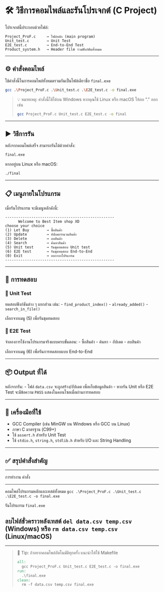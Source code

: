 # 🛠️ วิธีการคอมไพล์และรันโปรเจกต์ (C Project)

โปรเจกต์นี้ประกอบด้วยไฟล์:

    Project_ProF.c     → ไฟล์หลัก (main program)
    Unit_test.c        → Unit Test
    E2E_test.c         → End-to-End Test
    Product_system.h   → Header file รวมฟังก์ชันทั้งหมด

------------------------------------------------------------------------

## ⚙️ คำสั่งคอมไพล์

ใช้คำสั่งนี้ในการคอมไพล์ทั้งหมดรวมกันเป็นไฟล์เดียวชื่อ `final.exe`

``` bash
gcc .\Project_ProF.c .\Unit_test.c .\E2E_test.c -o final.exe
```

> 💡 หมายเหตุ: คำสั่งนี้ใช้ได้บน Windows หากคุณใช้ Linux หรือ macOS
> ให้ลบ "." ออก เช่น
>
> ``` bash
> gcc Project_ProF.c Unit_test.c E2E_test.c -o final
> ```

------------------------------------------------------------------------

## ▶️ วิธีการรัน

หลังจากคอมไพล์เสร็จ สามารถรันได้ด้วยคำสั่ง:

``` bash
final.exe
```

หากอยู่บน Linux หรือ macOS:

``` bash
./final
```

------------------------------------------------------------------------

## 📋 เมนูภายในโปรแกรม

เมื่อรันโปรแกรม จะมีเมนูหลักดังนี้:

    --------------------------------------------------
          Welcome to Best Item shop XD
    choose your choice
    (1) Let Buy        → ซื้อสินค้า
    (2) Update         → อัปเดตจำนวนสินค้า
    (3) Delete         → ลบสินค้า
    (4) Search         → ค้นหาสินค้า
    (5) Unit test      → รันชุดทดสอบ Unit test
    (6) E2E test       → รันชุดทดสอบ End-to-End
    (0) Exit           → ออกจากโปรแกรม
    --------------------------------------------------

------------------------------------------------------------------------

## 🧪 การทดสอบ

### 🔹 Unit Test

ทดสอบฟังก์ชันต่าง ๆ แยกส่วน เช่น: - `find_product_index()` -
`already_added()` - `search_in_file()`

เลือกจากเมนู (5) เพื่อรันชุดทดสอบ

### 🔹 E2E Test

จำลองการใช้งานโปรแกรมจริงแบบครบขั้นตอน: - ซื้อสินค้า - ค้นหา - อัปเดต -
ลบสินค้า

เลือกจากเมนู (6) เพื่อรันการทดสอบแบบ End-to-End

------------------------------------------------------------------------

## 📦 Output ที่ได้

หลังจากรัน: - ไฟล์ `data.csv` จะถูกสร้าง/อัปเดต เพื่อเก็บข้อมูลสินค้า -
หากรัน Unit หรือ E2E Test จะมีข้อความ `PASS`
แสดงในคอนโซลเมื่อผ่านการทดสอบ

------------------------------------------------------------------------

## 🧰 เครื่องมือที่ใช้

-   GCC Compiler (เช่น MinGW บน Windows หรือ GCC บน Linux)
-   ภาษา C มาตรฐาน (C99+)
-   ใช้ `assert.h` สำหรับ Unit Test
-   ใช้ `stdio.h`, `string.h`, `stdlib.h` สำหรับ I/O และ String Handling

------------------------------------------------------------------------

## ✅ สรุปคำสั่งสำคัญ

  --------------------------------------------------------------------------------------------------------
  การทำงาน                                คำสั่ง
  --------------------------------------- ----------------------------------------------------------------
  คอมไพล์โปรแกรมหลักและเทสต์ทั้งหมด       `gcc .\Project_ProF.c .\Unit_test.c .\E2E_test.c -o final.exe`

  รันโปรแกรม                              `final.exe`

  ลบไฟล์ชั่วคราวหลังเทสต์                 `del data.csv temp.csv` (Windows) หรือ `rm data.csv temp.csv`
                                          (Linux/macOS)
  --------------------------------------------------------------------------------------------------------

------------------------------------------------------------------------

> 🧠 Tip: ถ้าอยากคอมไพล์อัตโนมัติทุกครั้ง แนะนำให้ใช้ Makefile
>
> ``` makefile
> all:
>   gcc Project_ProF.c Unit_test.c E2E_test.c -o final.exe
> run:
>   .\final.exe
> clean:
>   rm -f data.csv temp.csv final.exe

> ```
